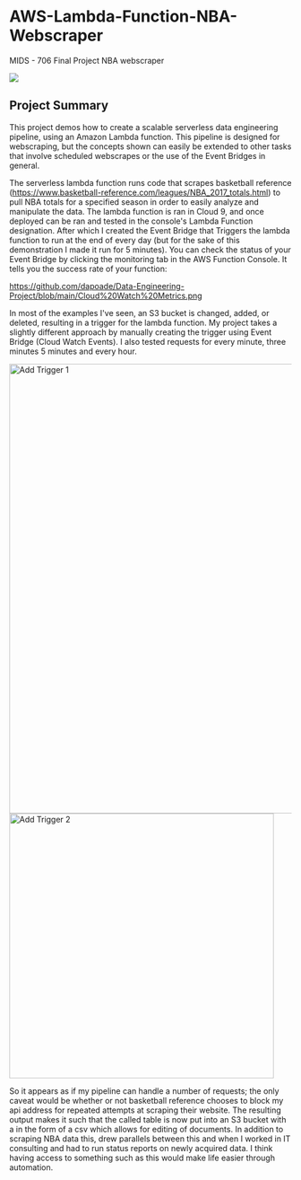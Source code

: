 # AWS-Lambda-Function-NBA-Webscraper 
MIDS - 706 Final Project NBA webscraper

[![](http://img.youtube.com/vi/8DBP9GBSGg0/0.jpg)](http://www.youtube.com/watch?v=8DBP9GBSGg0 "Final Project ")

## Project Summary

This project demos how to create a scalable serverless data engineering pipeline, using an Amazon Lambda function. This pipeline is designed for webscraping, but  the concepts shown can easily be extended to other tasks that involve scheduled webscrapes or the use of the Event Bridges in general. 

The serverless lambda function runs code that scrapes basketball reference (https://www.basketball-reference.com/leagues/NBA_2017_totals.html) to pull NBA totals for a specified season in order to easily analyze and manipulate the data. The lambda function is ran in Cloud 9, and once deployed can be ran and tested in the console's Lambda Function designation. After which I created the Event Bridge that Triggers the lambda function to run at the end of every day (but for the sake of this demonstration I made it run for 5 minutes). You can check the status of your Event Bridge by clicking the monitoring tab in the AWS Function Console. It tells you the success rate of your function:

https://github.com/dapoade/Data-Engineering-Project/blob/main/Cloud%20Watch%20Metrics.png

In most of the examples I've seen, an S3 bucket is changed, added, or deleted, resulting in a trigger for the lambda function. My project takes a slightly different approach by manually creating the trigger using Event Bridge (Cloud Watch Events). I also tested requests for every minute, three minutes 5 minutes and every hour. 

<img width="801" alt="Add Trigger 1" src="https://user-images.githubusercontent.com/69828169/100197309-268c5500-2ec8-11eb-9fc1-5da704714ce8.png">


<img width="472" alt="Add Trigger 2" src="https://user-images.githubusercontent.com/69828169/100197369-3c9a1580-2ec8-11eb-8d25-1e347833605e.png">




So it appears as if my pipeline can handle a number of requests; the only caveat would be whether or not basketball reference chooses to block my api address for repeated attempts at scraping their website. The resulting output makes it such that the called table is now put into an S3 bucket with a in the form of a csv which allows for editing of documents. In addition to scraping NBA data this, drew parallels between this and when I worked in IT consulting and had to run status reports on newly acquired data. I think having access to something such as this would make life easier through automation. 







